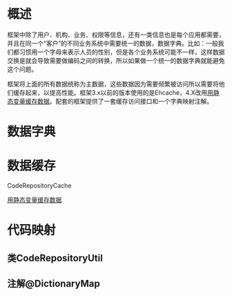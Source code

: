 [^]:title:江苏南大先腾业务框架（九）数据字典与框架数据缓存[附源码]
#  概述
框架中除了用户、机构、业务、权限等信息，还有一类信息也是每个应用都需要，并且在同一个“客户”的不同业务系统中需要统一的数据，数据字典。比如：一般我们都习惯用一个字母来表示人员的性别，但是各个业务系统可能不一样，这样数据交换是就会导致需要做编码之间的转换，所以如果做一个统一的数据字典就能避免这个问题。

框架将上面的所有数据统称为主数据，这些数据因为需要频繁被访问所以需要将他们缓存起来，以提高性能。框架3.x以前的版本使用的是Ehcache，4.X改用[用静态变量缓存数据](https://blog.csdn.net/code_fan/article/details/81316281)。配套的框架提供了一套缓存访问接口和一个字典映射注解。

# 数据字典

# 数据缓存
CodeRepositoryCache

[用静态变量缓存数据](https://blog.csdn.net/code_fan/article/details/81316281)

# 代码映射
##  类CodeRepositoryUtil

## 注解@DictionaryMap